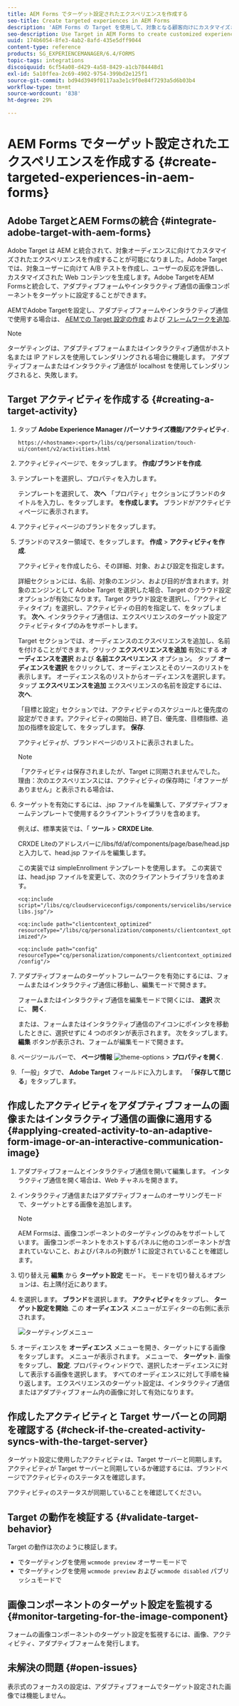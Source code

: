 ```yaml
---
title: AEM Forms でターゲット設定されたエクスペリエンスを作成する
seo-title: Create targeted experiences in AEM Forms
description: 'AEM Forms の Target を使用して、対象となる顧客向けにカスタマイズされたエクスペリエンスを作成します。 '
seo-description: Use Target in AEM Forms to create customized experiences for targeted customers.
uuid: 174b6054-8fe3-4ab2-8afd-435e5dff9044
content-type: reference
products: SG_EXPERIENCEMANAGER/6.4/FORMS
topic-tags: integrations
discoiquuid: 6cf54a08-d429-4a58-8429-a1cb784448d1
exl-id: 5a10ffea-2c69-4902-9754-399bd2e125f1
source-git-commit: bd94d3949f0117aa3e1c9f0e84f7293a5d6b03b4
workflow-type: tm+mt
source-wordcount: '838'
ht-degree: 29%

---
```


# AEM Forms でターゲット設定されたエクスペリエンスを作成する {#create-targeted-experiences-in-aem-forms}

## Adobe TargetとAEM Formsの統合 {#integrate-adobe-target-with-aem-forms}

Adobe Target は AEM と統合されて、対象オーディエンスに向けてカスタマイズされたエクスペリエンスを作成することが可能になりました。Adobe Target では、対象ユーザーに向けて A/B テストを作成し、ユーザーの反応を評価し、カスタマイズされた Web コンテンツを生成します。Adobe TargetをAEM Formsと統合して、アダプティブフォームやインタラクティブ通信の画像コンポーネントをターゲットに設定することができます。

AEMでAdobe Targetを設定し、アダプティブフォームやインタラクティブ通信で使用する場合は、 [AEMでの Target 設定の作成](/help/sites-administering/target.md) および [フレームワークを追加](/help/sites-administering/target.md).

>[!NOTE]
>
>ターゲティングは、アダプティブフォームまたはインタラクティブ通信がホスト名または IP アドレスを使用してレンダリングされる場合に機能します。 アダプティブフォームまたはインタラクティブ通信が localhost を使用してレンダリングされると、失敗します。

## Target アクティビティを作成する {#creating-a-target-activity}

1. タップ **Adobe Experience Manager /パーソナライズ機能/アクティビティ**.

   `https://<hostname>:<port>/libs/cq/personalization/touch-ui/content/v2/activities.html`

1. アクティビティページで、をタップします。 **作成/ブランドを作成**.
1. テンプレートを選択し、プロパティを入力します。

   テンプレートを選択して、 **次へ** 「プロパティ」セクションにブランドのタイトルを入力し、をタップします。 **を作成します。**
ブランドがアクティビティページに表示されます。

1. アクティビティページのブランドをタップします。
1. ブランドのマスター領域で、をタップします。 **作成** > **アクティビティを作成**.

   アクティビティを作成したら、その詳細、対象、および設定を指定します。

   詳細セクションには、名前、対象のエンジン、および目的が含まれます。対象のエンジンとして Adobe Target を選択した場合、Target のクラウド設定オプションが有効になります。Target クラウド設定を選択し、「アクティビティタイプ」を選択し、アクティビティの目的を指定して、をタップします。 **次へ**. インタラクティブ通信は、エクスペリエンスのターゲット設定アクティビティタイプのみをサポートします。

   Target セクションでは、オーディエンスのエクスペリエンスを追加し、名前を付けることができます。クリック **エクスペリエンスを追加** 有効にする **オーディエンスを選択** および **名前エクスペリエンス** オプション。 タップ **オーディエンスを選択** をクリックして、オーディエンスとそのソースのリストを表示します。 オーディエンス名のリストからオーディエンスを選択します。タップ **エクスペリエンスを追加** エクスペリエンスの名前を設定するには、 **次へ**.

   「目標と設定」セクションでは、アクティビティのスケジュールと優先度の設定ができます。アクティビティの開始日、終了日、優先度、目標指標、追加の指標を設定して、をタップします。 **保存**.

   アクティビティが、ブランドページのリストに表示されました。

   >[!NOTE]
   >
   >「アクティビティは保存されましたが、Target に同期されませんでした。 理由：次のエクスペリエンスには、アクティビティの保存時に「オファーがありません」と表示される場合は、

1. ターゲットを有効にするには、.jsp ファイルを編集して、アダプティブフォームテンプレートで使用するクライアントライブラリを含めます。

   例えば、標準実装では、「 **ツール** >  **CRXDE Lite**.

   CRXDE Liteのアドレスバーに/libs/fd/af/components/page/base/head.jspと入力して、head.jsp ファイルを編集します。

   この実装では simpleEnrollment テンプレートを使用します。 この実装では、head.jsp ファイルを変更して、次のクライアントライブラリを含めます。

   `<cq:include script="/libs/cq/cloudserviceconfigs/components/servicelibs/servicelibs.jsp"/>`

   `<cq:include path="clientcontext_optimized" resourceType="/libs/cq/personalization/components/clientcontext_optimized"/>`

   `<cq:include path="config" resourceType="cq/personalization/components/clientcontext_optimized/config"/>`

1. アダプティブフォームのターゲットフレームワークを有効にするには、フォームまたはインタラクティブ通信に移動し、編集モードで開きます。

   フォームまたはインタラクティブ通信を編集モードで開くには、 **選択** 次に、 **開く**.

   または、フォームまたはインタラクティブ通信のアイコンにポインタを移動したときに、選択せずに 4 つのボタンが表示されます。 次をタップします。 **編集** ボタンが表示され、フォームが編集モードで開きます。

1. ページツールバーで、 **ページ情報** ![theme-options](assets/theme-options.png) > **プロパティを開く**.
1. 「一般」タブで、 **Adobe Target** フィールドに入力します。 「**保存して閉じる**」をタップします。

## 作成したアクティビティをアダプティブフォームの画像またはインタラクティブ通信の画像に適用する {#applying-created-activity-to-an-adaptive-form-image-or-an-interactive-communication-image}

1. アダプティブフォームとインタラクティブ通信を開いて編集します。 インタラクティブ通信を開く場合は、Web チャネルを開きます。

1. インタラクティブ通信またはアダプティブフォームのオーサリングモードで、ターゲットとする画像を追加します。

   >[!NOTE]
   >
   >AEM Formsは、画像コンポーネントのターゲティングのみをサポートしています。 画像コンポーネントをホストするパネルに他のコンポーネントが含まれていないこと、およびパネルの列数が 1 に設定されていることを確認します。

1. 切り替え元 **編集** から **ターゲット設定** モード。 モードを切り替えるオプションは、右上隅付近にあります。
1. を選択します。 **ブランド**&#x200B;を選択します。 **アクティビティ**&#x200B;をタップし、 **ターゲット設定を開始**. この **オーディエンス** メニューがエディターの右側に表示されます。

   ![ターゲティングメニュー](assets/targeting-menu.png)

1. オーディエンスを **オーディエンス** メニューを開き、ターゲットにする画像をタップします。 メニューが表示されます。 メニューで、 **ターゲット**. 画像をタップし、 **設定**. プロパティウィンドウで、選択したオーディエンスに対して表示する画像を選択します。 すべてのオーディエンスに対して手順を繰り返します。 エクスペリエンスのターゲット設定は、インタラクティブ通信またはアダプティブフォーム内の画像に対して有効になります。

## 作成したアクティビティと Target サーバーとの同期を確認する {#check-if-the-created-activity-syncs-with-the-target-server}

ターゲット設定に使用したアクティビティは、Target サーバーと同期します。アクティビティが Target サーバーと同期しているか確認するには、ブランドページでアクティビティのステータスを確認します。

アクティビティのステータスが同期していることを確認してください。

## Target の動作を検証する {#validate-target-behavior}

Target の動作は次のように検証します。

* でターゲティングを使用 `wcmmode preview` オーサーモードで
* でターゲティングを使用 `wcmmode preview` および `wcmmode disabled` パブリッシュモードで

## 画像コンポーネントのターゲット設定を監視する {#monitor-targeting-for-the-image-component}

フォームの画像コンポーネントのターゲット設定を監視するには、画像、アクティビティ、アダプティブフォームを発行します。

## 未解決の問題 {#open-issues}

表示式のフォーカスの設定は、アダプティブフォームでターゲット設定された画像では機能しません。
